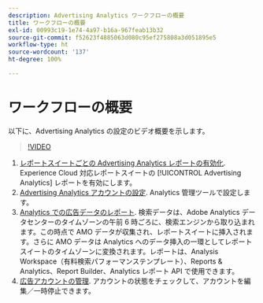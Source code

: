 ```yaml
---
description: Advertising Analytics ワークフローの概要
title: ワークフローの概要
exl-id: 00993c19-1e74-4a97-b16a-967feab13b32
source-git-commit: f52623f4885063d080c95ef275808a3d051895e5
workflow-type: ht
source-wordcount: '137'
ht-degree: 100%

---
```


# ワークフローの概要

以下に、Advertising Analytics の設定のビデオ概要を示します。

>[!VIDEO](https://video.tv.adobe.com/v/23119/?quality=12)

1. [レポートスイートごとの Advertising Analytics レポートの有効化](/help/integrate/c-advertising-analytics/c-adanalytics-workflow/aa-provision-rs.md). Experience Cloud 対応レポートスイートの [!UICONTROL Advertising Analytics] レポートを有効にします。
2. [Advertising Analytics アカウントの設定](/help/integrate/c-advertising-analytics/c-adanalytics-workflow/aa-create-ad-account.md). Analytics 管理ツールで設定します。
3. [Analytics での広告データのレポート](/help/integrate/c-advertising-analytics/c-adanalytics-workflow/aa-report-ad-data-an.md). 検索データは、Adobe Analytics データセンターのタイムゾーンの午前 6 時ごろに、検索エンジンから取り込まれます。この時点で AMO データが収集され、レポートスイートに挿入されます。さらに AMO データは Analytics へのデータ挿入の一環としてレポートスイートのタイムゾーンに変換されます。レポートは、Analysis Workspace（有料検索パフォーマンステンプレート）、Reports &amp; Analytics、Report Builder、Analytics レポート API で使用できます。
4. [広告アカウントの管理](/help/integrate/c-advertising-analytics/c-adanalytics-workflow/aa-manage-ad-accounts.md). アカウントの状態をチェックして、アカウントを編集／一時停止できます。
